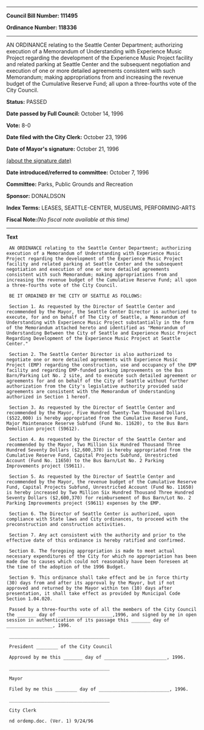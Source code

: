 

********

**Council Bill Number: 111495**
   
**Ordinance Number: 118336**
********

 AN ORDINANCE relating to the Seattle Center Department; authorizing execution of a Memorandum of Understanding with Experience Music Project regarding the development of the Experience Music Project facility and related parking at Seattle Center and the subsequent negotiation and execution of one or more detailed agreements consistent with such Memorandum; making appropriations from and increasing the revenue budget of the Cumulative Reserve Fund; all upon a three-fourths vote of the City Council.

**Status:** PASSED
   
**Date passed by Full Council:** October 14, 1996
   
**Vote:** 8-0
   
**Date filed with the City Clerk:** October 23, 1996
   
**Date of Mayor's signature:** October 21, 1996
   
[(about the signature date)](/~public/approvaldate.htm)
   
   
   
**Date introduced/referred to committee:** October 7, 1996
   
**Committee:** Parks, Public Grounds and Recreation
   
**Sponsor:** DONALDSON
   
   
**Index Terms:** LEASES, SEATTLE-CENTER, MUSEUMS, PERFORMING-ARTS

**Fiscal Note:**_(No fiscal note available at this time)_

********

**Text**
   
```
 AN ORDINANCE relating to the Seattle Center Department; authorizing execution of a Memorandum of Understanding with Experience Music Project regarding the development of the Experience Music Project facility and related parking at Seattle Center and the subsequent negotiation and execution of one or more detailed agreements consistent with such Memorandum; making appropriations from and increasing the revenue budget of the Cumulative Reserve Fund; all upon a three-fourths vote of the City Council.

 BE IT ORDAINED BY THE CITY OF SEATTLE AS FOLLOWS:

 Section 1. As requested by the Director of Seattle Center and recommended by the Mayor, the Seattle Center Director is authorized to execute, for and on behalf of The City of Seattle, a Memorandum of Understanding with Experience Music Project substantially in the form of the Memorandum attached hereto and identified as "Memorandum of Understanding Between the City of Seattle and Experience Music Project Regarding Development of the Experience Music Project at Seattle Center."

 Section 2. The Seattle Center Director is also authorized to negotiate one or more detailed agreements with Experience Music Project (EMP) regarding the construction, use and occupancy of the EMP facility and regarding EMP-funded parking improvements on the Bus Barn/Parking Lot No. 2 site, and to execute such detailed agreement or agreements for and on behalf of the City of Seattle without further authorization from the City's legislative authority provided said agreements are consistent with the Memorandum of Understanding authorized in Section 1 hereof.

 Section 3. As requested by the Director of Seattle Center and recommended by the Mayor, Five Hundred Twenty-Two Thousand Dollars ($522,000) is hereby appropriated from the Cumulative Reserve Fund, Major Maintenance Reserve Subfund (Fund No. 11620), to the Bus Barn Demolition project (S9612).

 Section 4. As requested by the Director of the Seattle Center and recommended by the Mayor, Two Million Six Hundred Thousand Three Hundred Seventy Dollars ($2,600,370) is hereby appropriated from the Cumulative Reserve Fund, Capital Projects Subfund, Unrestricted Account (Fund No. 11650) to the Bus Barn/Lot No. 2 Parking Improvements project (S9611).

 Section 5. As requested by the Director of Seattle Center and recommended by the Mayor, the revenue budget of the Cumulative Reserve Fund, Capital Projects Subfund, Unrestricted Account (Fund No. 11650) is hereby increased by Two Million Six Hundred Thousand Three Hundred Seventy Dollars ($2,600,370) for reimbursement of Bus Barn/Lot No. 2 Parking Improvements project (S9611) expenses by the EMP.

 Section 6. The Director of Seattle Center is authorized, upon compliance with State laws and City ordinances, to proceed with the preconstruction and construction activities.

 Section 7. Any act consistent with the authority and prior to the effective date of this ordinance is hereby ratified and confirmed.

 Section 8. The foregoing appropriation is made to meet actual necessary expenditures of the City for which no appropriation has been made due to causes which could not reasonably have been foreseen at the time of the adoption of the 1996 Budget.

 Section 9. This ordinance shall take effect and be in force thirty (30) days from and after its approval by the Mayor, but if not approved and returned by the Mayor within ten (10) days after presentation, it shall take effect as provided by Municipal Code Section 1.04.020.

 Passed by a three-fourths vote of all the members of the City Council the _______ day of ____________________,1996, and signed by me in open session in authentication of its passage this _______ day of _________________, 1996.

 _____________________________________

 President ________ of the City Council

 Approved by me this _______ day of _______________________, 1996.

 _____________________________________

 Mayor

 Filed by me this ________ day of __________________________, 1996.

 _____________________________________

 City Clerk

 nd ordemp.doc. (Ver. 1) 9/24/96

```
